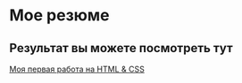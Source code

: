# Мое резюме

## Результат вы можете посмотреть тут

[Моя первая работа на HTML & CSS](https://sasha14111108.github.io/resume/)
